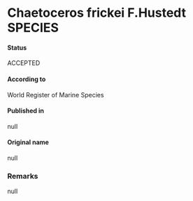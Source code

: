 Chaetoceros frickei F.Hustedt SPECIES
=======

#### Status
ACCEPTED

#### According to
World Register of Marine Species

#### Published in
null

#### Original name
null

### Remarks
null